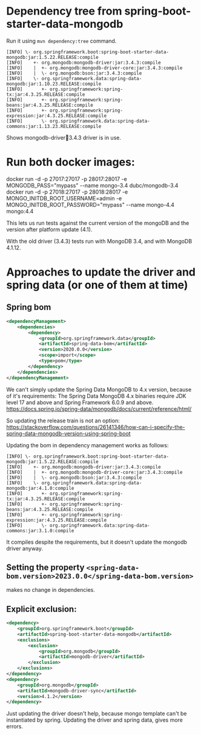 # Dependency tree from spring-boot-starter-data-mongodb
Run it using `mvn dependency:tree` command.

```
[INFO] \- org.springframework.boot:spring-boot-starter-data-mongodb:jar:1.5.22.RELEASE:compile
[INFO]    +- org.mongodb:mongodb-driver:jar:3.4.3:compile
[INFO]    |  +- org.mongodb:mongodb-driver-core:jar:3.4.3:compile
[INFO]    |  \- org.mongodb:bson:jar:3.4.3:compile
[INFO]    \- org.springframework.data:spring-data-mongodb:jar:1.10.23.RELEASE:compile
[INFO]       +- org.springframework:spring-tx:jar:4.3.25.RELEASE:compile
[INFO]       +- org.springframework:spring-beans:jar:4.3.25.RELEASE:compile
[INFO]       +- org.springframework:spring-expression:jar:4.3.25.RELEASE:compile
[INFO]       \- org.springframework.data:spring-data-commons:jar:1.13.23.RELEASE:compile
```

Shows mongodb-driver:jar:3.4.3 driver is in use.

# Run both docker images:
docker run -d -p 27017:27017 -p 28017:28017 -e MONGODB_PASS="mypass" --name mongo-3.4 dubc/mongodb-3.4
docker run -d -p 27018:27017 -p 28018:28017 -e MONGO_INITDB_ROOT_USERNAME=admin -e MONGO_INITDB_ROOT_PASSWORD="mypass" --name mongo-4.4 mongo:4.4

This lets us run tests against the current version of the mongoDB and the version after platform update (4.1).

With the old driver (3.4.3) tests run with MongoDB 3.4, and with MongoDB 4.1.12.

# Approaches to update the driver and spring data (or one of them at time)

## Spring bom
```xml
<dependencyManagement>
    <dependencies>
        <dependency>
            <groupId>org.springframework.data</groupId>
            <artifactId>spring-data-bom</artifactId>
            <version>2020.0.0</version>
            <scope>import</scope>
            <type>pom</type>
        </dependency>
    </dependencies>
</dependencyManagement>
```
We can't simply update the Spring Data MongoDB to 4.x version, because of it's requirements:
The Spring Data MongoDB 4.x binaries require JDK level 17 and above and Spring Framework 6.0.9 and above.
https://docs.spring.io/spring-data/mongodb/docs/current/reference/html/

So updating the release train is not an option:
https://stackoverflow.com/questions/26141346/how-can-i-specify-the-spring-data-mongodb-version-using-spring-boot

Updating the bom in dependency management works as follows:
```
[INFO] \- org.springframework.boot:spring-boot-starter-data-mongodb:jar:1.5.22.RELEASE:compile
[INFO]    +- org.mongodb:mongodb-driver:jar:3.4.3:compile
[INFO]    |  +- org.mongodb:mongodb-driver-core:jar:3.4.3:compile
[INFO]    |  \- org.mongodb:bson:jar:3.4.3:compile
[INFO]    \- org.springframework.data:spring-data-mongodb:jar:4.1.0:compile
[INFO]       +- org.springframework:spring-tx:jar:4.3.25.RELEASE:compile
[INFO]       +- org.springframework:spring-beans:jar:4.3.25.RELEASE:compile
[INFO]       +- org.springframework:spring-expression:jar:4.3.25.RELEASE:compile
[INFO]       \- org.springframework.data:spring-data-commons:jar:3.1.0:compile
```

It compiles despite the requirements, but it doesn't update the mongodb driver anyway.

## Setting the property `<spring-data-bom.version>2023.0.0</spring-data-bom.version>`
makes no change in dependencies.

## Explicit exclusion:

```xml
<dependency>
    <groupId>org.springframework.boot</groupId>
    <artifactId>spring-boot-starter-data-mongodb</artifactId>
    <exclusions>
        <exclusion>
            <groupId>org.mongodb</groupId>
            <artifactId>mongodb-driver</artifactId>
        </exclusion>
    </exclusions>
</dependency>
<dependency>
    <groupId>org.mongodb</groupId>
    <artifactId>mongodb-driver-sync</artifactId>
    <version>4.1.2</version>
</dependency>
```

Just updating the driver doesn't help, because mongo template can't be instantiated by spring.
Updating the driver and spring data, gives more errors.